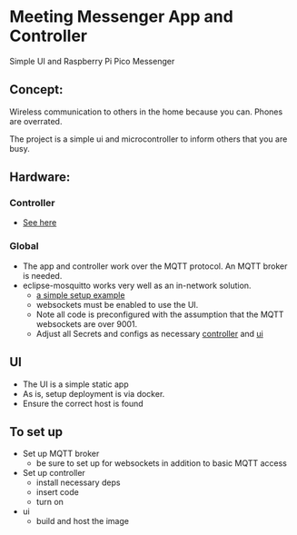 # Meeting Messenger App and Controller

Simple UI and Raspberry Pi Pico Messenger

## Concept:

Wireless communication to others in the home because you can. Phones are overrated.

The project is a simple ui and microcontroller to inform others that you are busy.

## Hardware:

### Controller

- [See here](./display/README.md)

### Global

- The app and controller work over the MQTT protocol. An MQTT broker is needed.
- eclipse-mosquitto works very well as an in-network solution.
  - [a simple setup example](https://www.youtube.com/watch?v=juSoczXtlxA)
  - websockets must be enabled to use the UI.
  - Note all code is preconfigured with the assumption that the MQTT websockets are over 9001.
  - Adjust all Secrets and configs as necessary [controller](./display/secrets.py) and [ui](ui/src/constants/mqttConstants.ts)

## UI

- The UI is a simple static app
- As is, setup deployment is via docker.
- Ensure the correct host is found


## To set up
- Set up MQTT broker 
    - be sure to set up for websockets in addition to basic MQTT access
- Set up controller
    - install necessary deps
    - insert code
    - turn on
- ui
    - build and host the image
